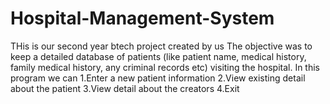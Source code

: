 # Hospital-Management-System
THis is our second year btech project created by us
The objective was to keep a detailed database of patients (like patient name, medical history, family medical history, any criminal records etc) visiting the hospital.
In this program we can 
1.Enter a new patient information
2.View existing detail about the patient
3.View detail about the creators
4.Exit
